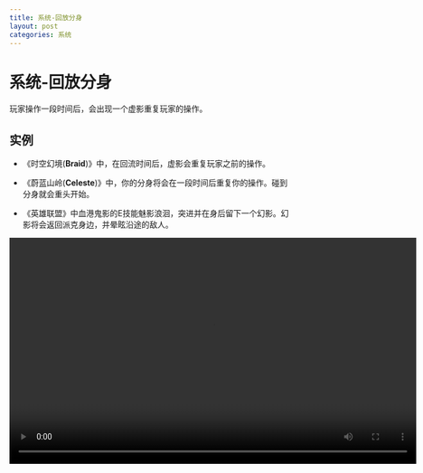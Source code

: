 ```yaml
---
title: 系统-回放分身
layout: post
categories: 系统
---
```


# 系统-回放分身
玩家操作一段时间后，会出现一个虚影重复玩家的操作。

## 实例

- 《时空幻境(**Braid**)》中，在回流时间后，虚影会重复玩家之前的操作。

- 《蔚蓝山岭(**Celeste**)》中，你的分身将会在一段时间后重复你的操作。碰到分身就会重头开始。

- 《英雄联盟》中血港鬼影的E技能魅影浪洄，突进并在身后留下一个幻影。幻影将会返回派克身边，并晕眩沿途的敌人。

<video width="720" height="400" controls>
    <source src="{{ site.url }}/videos/分身-血港鬼影-派克-E.mp4" type="video/mp4">
</video>
